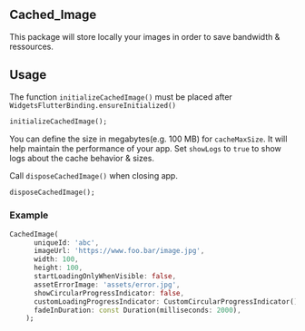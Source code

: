 
## Cached_Image

This package will store locally your images in order to save bandwidth & ressources.

## Usage

The function `initializeCachedImage()` must be placed after `WidgetsFlutterBinding.ensureInitialized()`
```dart
initializeCachedImage();
```

You can define the size in megabytes(e.g. 100 MB) for `cacheMaxSize`. It will help maintain the performance of your app.
Set `showLogs` to `true` to show logs about the cache behavior & sizes.


Call `disposeCachedImage()` when closing app.
```dart
disposeCachedImage();
```

### Example

```dart
CachedImage(
      uniqueId: 'abc',
      imageUrl: 'https://www.foo.bar/image.jpg',
      width: 100,
      height: 100,
      startLoadingOnlyWhenVisible: false,
      assetErrorImage: 'assets/error.jpg',
      showCircularProgressIndicator: false,
      customLoadingProgressIndicator: CustomCircularProgressIndicator(),
      fadeInDuration: const Duration(milliseconds: 2000),
    );
```
